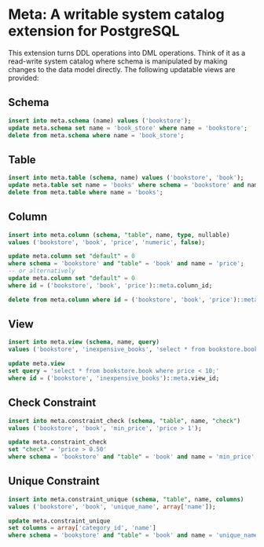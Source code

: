 Meta: A writable system catalog extension for PostgreSQL
========================================================

This extension turns DDL operations into DML operations. Think of it as a read-write system catalog where schema is manipulated by making changes to the data model directly. The following updatable views are provided:

Schema
------
```sql
insert into meta.schema (name) values ('bookstore');
update meta.schema set name = 'book_store' where name = 'bookstore';
delete from meta.schema where name = 'book_store';
```
Table
-----
```sql
insert into meta.table (schema, name) values ('bookstore', 'book');
update meta.table set name = 'books' where schema = 'bookstore' and name = 'book';
delete from meta.table where name = 'books';
```
Column
------
```sql
insert into meta.column (schema, "table", name, type, nullable)
values ('bookstore', 'book', 'price', 'numeric', false);

update meta.column set "default" = 0
where schema = 'bookstore' and "table" = 'book' and name = 'price';
-- or alternatively
update meta.column set "default" = 0
where id = ('bookstore', 'book', 'price')::meta.column_id;

delete from meta.column where id = ('bookstore', 'book', 'price')::meta.column_id;
```
View
----
```sql
insert into meta.view (schema, name, query)
values ('bookstore', 'inexpensive_books', 'select * from bookstore.book where price < 5;');

update meta.view
set query = 'select * from bookstore.book where price < 10;'
where id = ('bookstore', 'inexpensive_books')::meta.view_id;
```
Check Constraint
----------------
```sql
insert into meta.constraint_check (schema, "table", name, "check")
values ('bookstore', 'book', 'min_price', 'price > 1');

update meta.constraint_check
set "check" = 'price > 0.50'
where schema = 'bookstore' and "table" = 'book' and name = 'min_price';
```
Unique Constraint
-----------------
```sql
insert into meta.constraint_unique (schema, "table", name, columns)
values ('bookstore', 'book', 'unique_name', array['name']);

update meta.constraint_unique
set columns = array['category_id', 'name']
where schema = 'bookstore' and "table" = 'book' and name = 'unique_name';
```
